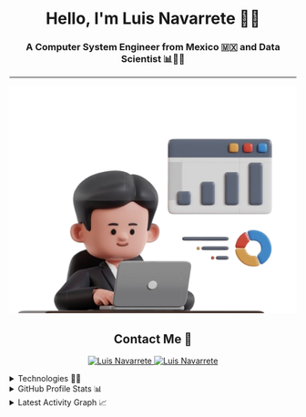 <div align="center">
  <h1 align="center">Hello, I'm Luis Navarrete 👨‍💻</h1>
  <h3 align="center">A Computer System Engineer from Mexico 🇲🇽 and Data Scientist 📊🧠🤖</h3>
</div>

---

<div align="center">
  <a href="https://LuisNav6.github.io/LuisNav6/">
    <img src="https://github.com/LuisNav6/LuisNav6/blob/main/avatar.png">
    </a>
</div>

<div align="center">
  <h2>Contact Me 💬</h2>
  <p>
    <a href="mailto:luishnb4@gmail.com" target="_blank">
      <img src="https://img.shields.io/badge/gmail-EA4335.svg?style=for-the-badge&logo=gmail&logoColor=white" alt="Luis Navarrete" height="30">
    </a>
    <a href="https://www.linkedin.com/in/luis-navarrete6/" target="_blank">
      <img src="https://img.shields.io/badge/linkedin-%231DA1F2.svg?style=for-the-badge&logo=linkedin&logoColor=white" alt="Luis Navarrete" height="30">
    </a>
  </p>
</div>

<details>
  <summary>Technologies 👨‍💻</summary>
  
  <h3 align="center">Mobile Development 📱</h3>
<p align="center">
  <img src="https://raw.githubusercontent.com/devicons/devicon/master/icons/android/android-original-wordmark.svg" alt="android" width="40" height="40"/>
  <img src="https://www.vectorlogo.zone/logos/flutterio/flutterio-icon.svg" alt="flutter" width="40" height="40"/>
  <img src="https://raw.githubusercontent.com/devicons/devicon/master/icons/react/react-original-wordmark.svg" alt="react-native" width="40" height="40"/>
</p>

<h3 align="center">Web Development 🌐</h3>
<p align="center">
    <img src="https://angular.io/assets/images/logos/angular/angular.svg" alt="angular" width="40" height="40"/>
    <img src="https://raw.githubusercontent.com/devicons/devicon/master/icons/css3/css3-original-wordmark.svg" alt="css3" width="40" height="40"/>
    <img src="https://raw.githubusercontent.com/devicons/devicon/master/icons/html5/html5-original-wordmark.svg" alt="html5" width="40" height="40"/>
    <img src="https://raw.githubusercontent.com/devicons/devicon/master/icons/javascript/javascript-original.svg" alt="javascript" width="40" height="40"/>
    <img src="https://raw.githubusercontent.com/devicons/devicon/master/icons/react/react-original-wordmark.svg" alt="react" width="40" height="40"/>
    <img src="https://raw.githubusercontent.com/devicons/devicon/master/icons/typescript/typescript-original.svg" alt="typescript" width="40" height="40"/>
    <img src="https://raw.githubusercontent.com/devicons/devicon/master/icons/vuejs/vuejs-original-wordmark.svg" alt="vuejs" width="40" height="40"/>
    <img src="https://raw.githubusercontent.com/devicons/devicon/master/icons/cplusplus/cplusplus-original.svg" alt="cplusplus" width="40" height="40"/>
    <img src="https://raw.githubusercontent.com/devicons/devicon/master/icons/java/java-original.svg" alt="java" width="40" height="40"/>
    <img src="https://raw.githubusercontent.com/devicons/devicon/master/icons/nodejs/nodejs-original-wordmark.svg" alt="nodejs" width="40" height="40"/>
    <img src="https://www.vectorlogo.zone/logos/djangoproject/djangoproject-icon.svg" alt="django" width="40" height="40"/>
    <img src="https://raw.githubusercontent.com/devicons/devicon/master/icons/python/python-original.svg" alt="python" width="40" height="40"/>
    <img src="https://www.vectorlogo.zone/logos/dotnet/dotnet-tile.svg" alt="dotnet" width="40" height="40"/>
    <img src="https://raw.githubusercontent.com/devicons/devicon/master/icons/csharp/csharp-original.svg" alt="csharp" width="40" height="40"/>
    <img src="https://www.vectorlogo.zone/logos/rust-lang/rust-lang-vertical.svg" alt="rust" width="40" height="40"/>
    <img src="https://www.vectorlogo.zone/logos/nestjs/nestjs-icon.svg" alt="nestJS" width="40" height="40"/>
    <img src="https://www.vectorlogo.zone/logos/nextjs/nextjs-icon.svg" alt="nextjs" width="40" height="40"/>
    <img src="https://www.vectorlogo.zone/logos/palletsprojects_flask/palletsprojects_flask-icon.svg" alt="nextjs" width="40" height="40"/>
  <img src="https://www.vectorlogo.zone/logos/php/php-icon.svg" alt="php" width="40" height="40"/>
</p>

  <h3 align="center">Design and UI/UX 🎨</h3>
  <p align="center">
    <img src="https://www.vectorlogo.zone/logos/figma/figma-icon.svg" alt="figma" width="40" height="40"/>
    <img src="https://www.vectorlogo.zone/logos/adobe_illustrator/adobe_illustrator-icon.svg" alt="illustrator" width="40" height="40"/>
    <img src="https://raw.githubusercontent.com/devicons/devicon/master/icons/photoshop/photoshop-line.svg" alt="photoshop" width="40" height="40"/>
  </p>

<h3 align="center">Databases 🗄️</h3>
<p align="center">
  <img src="https://raw.githubusercontent.com/devicons/devicon/master/icons/mongodb/mongodb-original-wordmark.svg" alt="mongodb" width="40" height="40"/>
  <img src="https://raw.githubusercontent.com/devicons/devicon/master/icons/mysql/mysql-original-wordmark.svg" alt="mysql" width="40" height="40"/>
  <img src="https://raw.githubusercontent.com/devicons/devicon/master/icons/postgresql/postgresql-original.svg" alt="postgresql" width="40" height="40"/>
  <img src="https://raw.githubusercontent.com/devicons/devicon/master/icons/sqlite/sqlite-original.svg" alt="sqlite" width="40" height="40"/>
  <img src="https://www.vectorlogo.zone/logos/oracle/oracle-icon.svg" alt="oracle" width="40" height="40"/>
  <img src="https://www.vectorlogo.zone/logos/firebase/firebase-icon.svg" alt="firebase" width="40" height="40"/>
  <img src="https://www.vectorlogo.zone/logos/apache_cassandra/apache_cassandra-icon.svg" alt="cassandra" width="40" height="40"/>
    <img src="https://github.com/AwesomeLogos/google-cloud-icons/blob/main/docs/images/bigtable.svg" alt="BigTable" width="40" height="40"/>
      <img src="https://github.com/leungwensen/svg-icon/blob/master/dist/svg/logos/aws-dynamodb.svg" alt="BigTable" width="40" height="40"/>
</p>

 <h3 align="center">Other Technologies 🤖</h3>
<p align="center">
  <img src="https://raw.githubusercontent.com/gilbarbara/logos/804dc257b59e144eaca5bc6ffd16949752c6f789/logos/bulma.svg" alt="bulma" width="40" height="40"/>
  <img src="https://www.vectorlogo.zone/logos/tailwindcss/tailwindcss-icon.svg" alt="tailwind" width="40" height="40"/>
  <img src="https://bestofjs.org/logos/vuetify.svg" alt="vuetify" width="40" height="40"/>
  <img src="https://www.vectorlogo.zone/logos/wordpress/wordpress-icon.svg" alt="wordpress" width="40" height="40"/>
  <img src="https://www.vectorlogo.zone/logos/wix/wix-icon.svg" alt="wix" width="40" height="40"/>
  <img src="https://www.vectorlogo.zone/logos/jupyter/jupyter-icon.svg" alt="jupyter" width="40" height="40"/>
  <img src="https://www.vectorlogo.zone/logos/docker/docker-tile.svg" alt="docker" width="40" height="40"/>
  <img src="https://raw.githubusercontent.com/devicons/devicon/master/icons/python/python-original.svg" alt="python" width="40" height="40"/>
  <img src="https://www.vectorlogo.zone/logos/numpy/numpy-icon.svg" alt="numpy" width="40" height="40"/>
  <img src="https://www.vectorlogo.zone/logos/pandadoc/pandadoc-icon.svg" alt="pandas" width="40" height="40"/>
  <img src="https://www.vectorlogo.zone/logos/cisco/cisco-ar21.svg" alt="cisco" width="40" height="40"/>
    <img src="https://www.vectorlogo.zone/logos/amazon_aws/amazon_aws-icon.svg" alt="aws" width="40" height="40"/>
  <img src="https://www.vectorlogo.zone/logos/google_cloud/google_cloud-icon.svg" alt="googleCloud" width="40" height="40"/>
<img src="https://www.vectorlogo.zone/logos/microsoft_powerbi/microsoft_powerbi-icon.svg" alt="PowerBI" width="40" height="40"/>
 <img src="https://www.vectorlogo.zone/logos/gnu_bash/gnu_bash-icon.svg" alt="Bash" width="40" height="40"/>
<img src="https://www.vectorlogo.zone/logos/linux/linux-icon.svg" alt="Linux" width="40" height="40"/>
  <img src="https://github.com/devicons/devicon/blob/master/icons/scikitlearn/scikitlearn-original.svg" alt="scikitlearn" width="40" height="40"/>
<img src="https://github.com/detain/svg-logos/blob/master/svg/e/excel-4.svg" alt="Excel" width="40" height="40"/>

</details>

<details>
  <summary>GitHub Profile Stats 📊</summary>
  <h2 align="center">GitHub Stats 📊</h2>

  <h3>Languages 📚</h3>
  <p align="center">
    <img src="https://github-readme-stats.vercel.app/api/top-langs/?username=LuisNav6&langs_count=6&theme=gruvbox&layout=compact&hide_border=true" alt="Top Languages">
  </p>

  <h3>Statistics 📈</h3>
  <p align="center">
    <img src="https://github-readme-stats.vercel.app/api?username=LuisNav6&show_icons=true&theme=gruvbox&hide_border=true" alt="GitHub Stats">
    <img src="https://github-readme-streak-stats.herokuapp.com/?user=LuisNav6&theme=gruvbox&hide_border=true" alt="Streak Stats">
  </p>
</details>

<details>
  <summary>Latest Activity Graph 📈</summary>
  <p align="center">
    <img src="https://github-readme-activity-graph.vercel.app/graph?username=LuisNav6&theme=github-compact&hide_border=true" alt="Activity Graph">
  </p>
</details>
